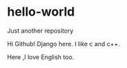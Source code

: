 # hello-world
Just another repository

Hi Github!
Django here. I like c and c++.

Here ,I love English too.

